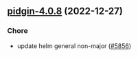 

## [pidgin-4.0.8](https://github.com/truecharts/charts/compare/pidgin-4.0.7...pidgin-4.0.8) (2022-12-27)

### Chore

- update helm general non-major ([#5856](https://github.com/truecharts/charts/issues/5856))
  
  